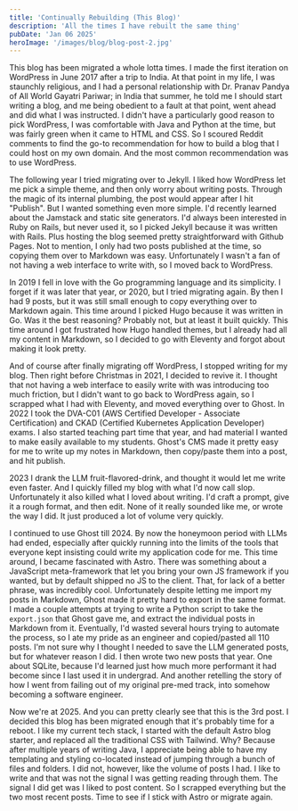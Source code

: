 ```yaml
---
title: 'Continually Rebuilding (This Blog)'
description: 'All the times I have rebuilt the same thing'
pubDate: 'Jan 06 2025'
heroImage: '/images/blog/blog-post-2.jpg'
---
```


This blog has been migrated a whole lotta times. I made the first iteration on WordPress in June 2017 after a trip to India. At that point in my life, I was staunchly religious, and I had a personal relationship with Dr. Pranav Pandya of All World Gayatri Pariwar; in India that summer, he told me I should start writing a blog, and me being obedient to a fault at that point, went ahead and did what I was instructed. I didn't have a particularly good reason to pick WordPress, I was comfortable with Java and Python at the time, but was fairly green when it came to HTML and CSS. So I scoured Reddit comments to find the go-to recommendation for how to build a blog that I could host on my own domain. And the most common recommendation was to use WordPress.

The following year I tried migrating over to Jekyll. I liked how WordPress let me pick a simple theme, and then only worry about writing posts. Through the magic of its internal plumbing, the post would appear after I hit "Publish". But I wanted something even more simple. I'd recently learned about the Jamstack and static site generators. I'd always been interested in Ruby on Rails, but never used it, so I picked Jekyll because it was written with Rails. Plus hosting the blog seemed pretty straightforward with Github Pages. Not to mention, I only had two posts published at the time, so copying them over to Markdown was easy. Unfortunately I wasn't a fan of not having a web interface to write with, so I moved back to WordPress.

In 2019 I fell in love with the Go programming language and its simplicity. I forget if it was later that year, or 2020, but I tried migrating again. By then I had 9 posts, but it was still small enough to copy everything over to Markdown again. This time around I picked Hugo because it was written in Go. Was it the best reasoning? Probably not, but at least it built quickly. This time around I got frustrated how Hugo handled themes, but I already had all my content in Markdown, so I decided to go with Eleventy and forgot about making it look pretty.

And of course after finally migrating off WordPress, I stopped writing for my blog. Then right before Christmas in 2021, I decided to revive it. I thought that not having a web interface to easily write with was introducing too much friction, but I didn't want to go back to WordPress again, so I scrapped what I had with Eleventy, and moved everything over to Ghost. In 2022 I took the DVA-C01 (AWS Certified Developer - Associate Certification) and CKAD (Certified Kubernetes Application Developer) exams. I also started teaching part time that year, and had material I wanted to make easily available to my students. Ghost's CMS made it pretty easy for me to write up my notes in Markdown, then copy/paste them into a post, and hit publish.

2023 I drank the LLM fruit-flavored-drink, and thought it would let me write even faster. And I quickly filled my blog with what I'd now call slop. Unfortunately it also killed what I loved about writing. I'd craft a prompt, give it a rough format, and then edit. None of it really sounded like me, or wrote the way I did. It just produced a lot of volume very quickly.

I continued to use Ghost till 2024. By now the honeymoon period with LLMs had ended, especially after quickly running into the limits of the tools that everyone kept insisting could write my application code for me. This time around, I became fascinated with Astro. There was something about a JavaScript meta-framework that let you bring your own JS framework if you wanted, but by default shipped no JS to the client. That, for lack of a better phrase, was incredibly cool. Unfortunately despite letting me import my posts in Markdown, Ghost made it pretty hard to export in the same format. I made a couple attempts at trying to write a Python script to take the `export.json` that Ghost gave me, and extract the individual posts in Markdown from it. Eventually, I'd wasted several hours trying to automate the process, so I ate my pride as an engineer and copied/pasted all 110 posts. I'm not sure why I thought I needed to save the LLM generated posts, but for whatever reason I did. I then wrote two new posts that year. One about SQLite, because I'd learned just how much more performant it had become since I last used it in undergrad. And another retelling the story of how I went from failing out of my original pre-med track, into somehow becoming a software engineer.

Now we're at 2025. And you can pretty clearly see that this is the 3rd post. I decided this blog has been migrated enough that it's probably time for a reboot. I like my current tech stack, I started with the default Astro blog starter, and replaced all the traditional CSS with Tailwind. Why? Because after multiple years of writing Java, I appreciate being able to have my templating and styling co-located instead of jumping through a bunch of files and folders. I did not, however, like the volume of posts I had. I like to write and that was not the signal I was getting reading through them. The signal I did get was I liked to post content. So I scrapped everything but the two most recent posts. Time to see if I stick with Astro or migrate again.
